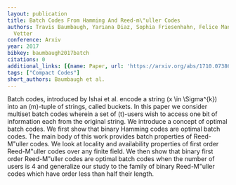 ```yaml
---
layout: publication
title: Batch Codes From Hamming And Reed-m\"uller Codes
authors: Travis Baumbaugh, Yariana Diaz, Sophia Friesenhahn, Felice Manganiello, Alexander
  Vetter
conference: Arxiv
year: 2017
bibkey: baumbaugh2017batch
citations: 0
additional_links: [{name: Paper, url: 'https://arxiv.org/abs/1710.07386'}]
tags: ["Compact Codes"]
short_authors: Baumbaugh et al.
---
```

Batch codes, introduced by Ishai et al. encode a string \(x \in \Sigma^\{k\}\)
into an \(m\)-tuple of strings, called buckets. In this paper we consider
multiset batch codes wherein a set of \(t\)-users wish to access one bit of
information each from the original string. We introduce a concept of optimal
batch codes. We first show that binary Hamming codes are optimal batch codes.
The main body of this work provides batch properties of Reed-M\"uller codes. We
look at locality and availability properties of first order Reed-M\"uller codes
over any finite field. We then show that binary first order Reed-M\"uller codes
are optimal batch codes when the number of users is 4 and generalize our study
to the family of binary Reed-M\"uller codes which have order less than half
their length.